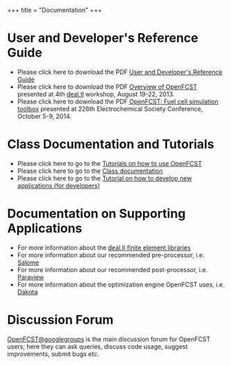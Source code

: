 +++
title = "Documentation"
+++

# User and Developer's Reference Guide

* Please click here to download the PDF [User and Developer's Reference Guide](pdfs/v_03/User_Guide.pdf)
* Please click here to download the PDF [Overview of OpenFCST](pdfs/Secanell_dealII_Aug20_2013_ONLINE.pdf) presented at 4th [deal.II](http://www.dealii.org/) workshop, August 19-22, 2013.
* Please click here to download the PDF [OpenFCST: Fuel cell simulation toolbox](pdfs/Secanell_ECS226_2014.pdf) presented at 226th Electrochemical Society Conference, October 5-9, 2014.

# Class Documentation and Tutorials

* Please click here to go to the [Tutorials on how to use OpenFCST](examples/v_03/index.html)
* Please click here to go to the [Class documentation](class_documentation/v_03/index.html)
* Please click here to go to the [Tutorial on how to develop new applications (for developers)](class_documentation/v_03/group__app__cathode.html)

# Documentation on Supporting Applications

* For more information about the [deal.II finite element libraries](http://www.dealii.org/)
* For more information about our recommended pre-processor, i.e. [Salome](http://www.salome-platform.org/)
* For more information about our recommended post-processor, i.e. [Paraview](http://www.paraview.org/)
* For more information about the optimization engine OpenFCST uses, i.e. [Dakota](http://dakota.sandia.gov/)

# Discussion Forum

[OpenFCST@googlegroups](https://groups.google.com/forum/#!forum/openfcst) is the main discussion forum for OpenFCST users; here they can ask queries, discuss code usage, suggest improvements, submit bugs etc.
